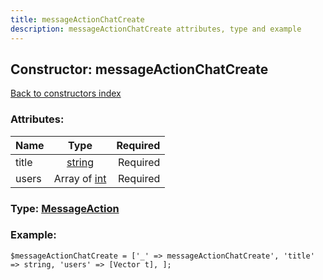 ```yaml
---
title: messageActionChatCreate
description: messageActionChatCreate attributes, type and example
---
```

## Constructor: messageActionChatCreate  
[Back to constructors index](index.md)



### Attributes:

| Name     |    Type       | Required |
|----------|:-------------:|---------:|
|title|[string](../types/string.md) | Required|
|users|Array of [int](../types/int.md) | Required|



### Type: [MessageAction](../types/MessageAction.md)


### Example:

```
$messageActionChatCreate = ['_' => messageActionChatCreate', 'title' => string, 'users' => [Vector t], ];
```